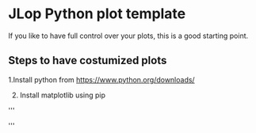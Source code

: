 # JLop Python plot template

If you like to have full control over your plots, this is a good starting point. 

## Steps to have costumized plots

1.Install python from https://www.python.org/downloads/

2. Install matplotlib using pip

'''

'''
